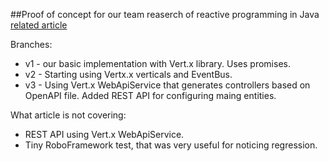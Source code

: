 ##Proof of concept for our team reaserch of reactive programming in Java
[related article](http.com)

Branches: 
 * v1 - our basic implementation with Vert.x library. Uses promises.
 * v2 - Starting using Vertx.x verticals and EventBus.
 * v3 - Using Vert.x WebApiService that generates controllers based on OpenAPI file. Added REST API for configuring maing entities.
 
 What article is not covering:
 * REST API using Vert.x WebApiService.
 * Tiny RoboFramework test, that was very useful for noticing regression. 
 
